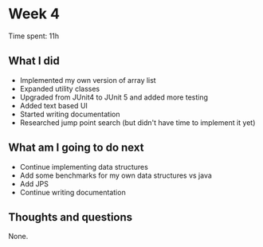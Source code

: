 # Week 4

Time spent: 11h

## What I did

- Implemented my own version of array list
- Expanded utility classes
- Upgraded from JUnit4 to JUnit 5 and added more testing
- Added text based UI
- Started writing documentation
- Researched jump point search (but didn't have time to implement it yet)

## What am I going to do next

- Continue implementing data structures
- Add some benchmarks for my own data structures vs java
- Add JPS
- Continue writing documentation

## Thoughts and questions

None.
